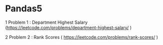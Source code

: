 # Pandas5

1 Problem 1 : Department Highest Salary (https://leetcode.com/problems/department-highest-salary/ )

2 Problem 2 : Rank Scores ( https://leetcode.com/problems/rank-scores/ )


